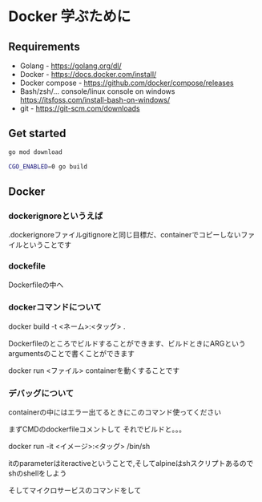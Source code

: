 # Docker 学ぶために

## Requirements

- Golang - https://golang.org/dl/
- Docker - https://docs.docker.com/install/
- Docker compose - https://github.com/docker/compose/releases
- Bash/zsh/... console/linux console on windows https://itsfoss.com/install-bash-on-windows/
- git - https://git-scm.com/downloads

## Get started

```bash
go mod download

CGO_ENABLED=0 go build
```

## Docker

### dockerignoreというえば

.dockerignoreファイルgitignoreと同じ目標だ、containerでコピーしないファイルということです

### dockefile

Dockerfileの中へ

### dockerコマンドについて

docker build -t \<ネーム\>:\<タッグ\> .

Dockerfileのところでビルドすることができます、ビルドときにARGというargumentsのことで書くことができます

docker run <ファイル> containerを動くすることです

### デバッグについて

containerの中にはエラー出てるときにこのコマンド使ってください

まずCMDのdockerfileコメントして
それでビルドと。。。

docker run -it \<イメージ\>:\<タッグ\> /bin/sh

itのparameterはiteractiveということで,そしてalpineはshスクリプトあるのでshのshellをしよう

そしてマイクロサービスのコマンドをして
